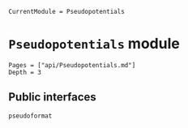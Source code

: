 ```@meta
CurrentModule = Pseudopotentials
```

# `Pseudopotentials` module

```@contents
Pages = ["api/Pseudopotentials.md"]
Depth = 3
```

## Public interfaces

```@docs
pseudoformat
```
